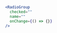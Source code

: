 <div class="references">

</div>

```jsx
<RadioGroup
  checked=""
  name=""
  onChange={() => {}}
/>
```
